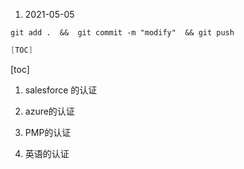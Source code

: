 1. 2021-05-05
```
git add .  &&  git commit -m "modify"  && git push
```

```go
[TOC]
```

[toc]

1. salesforce 的认证

2. azure的认证
3. PMP的认证
4. 英语的认证


